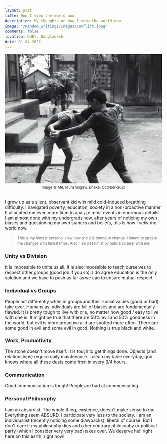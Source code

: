 ```yaml
---
layout: post
title: How I view the world now 
description: My thoughts on how I veiw the world now 
image: "/Random_writings/images/conflict.jpeg"
comments: false
location: DUET, Bangladesh
date: 01-04-2022
---
```


<img src="/Random_writings/images/conflict.jpeg" alt="Two kids just playing"> 
<center> <small>Image &copy; Me, Munshinganj, Dhaka, October-2021</small> </center> <br>

I grew up as a silent, observant kid with mild cold-induced breathing difficulty. I navigated poverty, education, society in a non-proactive manner. It allocated me even more time to analyze most events in enormous details. I am almost done with my undergrads now, after years of noticing my own biases and questioning my own stances and beliefs, this is how I veiw the world now.

> <small>This is my honest personal view now and it is bound to change. I intend to update the changes with timestamps. Also, I am pessimist by nature so bear with me.</small>

### Unity vs Division
It is impossible to unite us all. It is also impossible to teach ourselves to respect other groups (good job if you do). I do agree education is the only solution and we have to push as far as we can to ensure mutual respect.

### Individual vs Groups 
People act differently when in groups and their social values (good or bad) take over. Humans as individuals are full of biases and are fundamentally flawed. It is pretty tough to live with one, no matter how good / easy to live with one is. It might be true that there are 50% evil and 50% goodness in the world, but evil is more proactive and are spotted more often. There are some good in evil and some evil in good. Nothing is true black and white.

### Work, Productivity
The stone doesn't move itself. It is tough to get things done. Objects (and relationships) require daily maintenance. I clean my table everyday, god knows where all these dusts come from in every 3/4 hours.

### Communication
Good communication is tough! People are bad at communicating.

### Personal Philosophy
I am an absurdist. The whole thing, existence, doesn't make sense to me. Everything seem ABSURD. I participate very less to the society. I am an individualist (recently noticing some drawbacks), liberal of course. But I don't care if my philosophy dies and other contrary philosophy or political party (which I consider very very bad) takes over. We deserve hell right here on this earth, right now!
